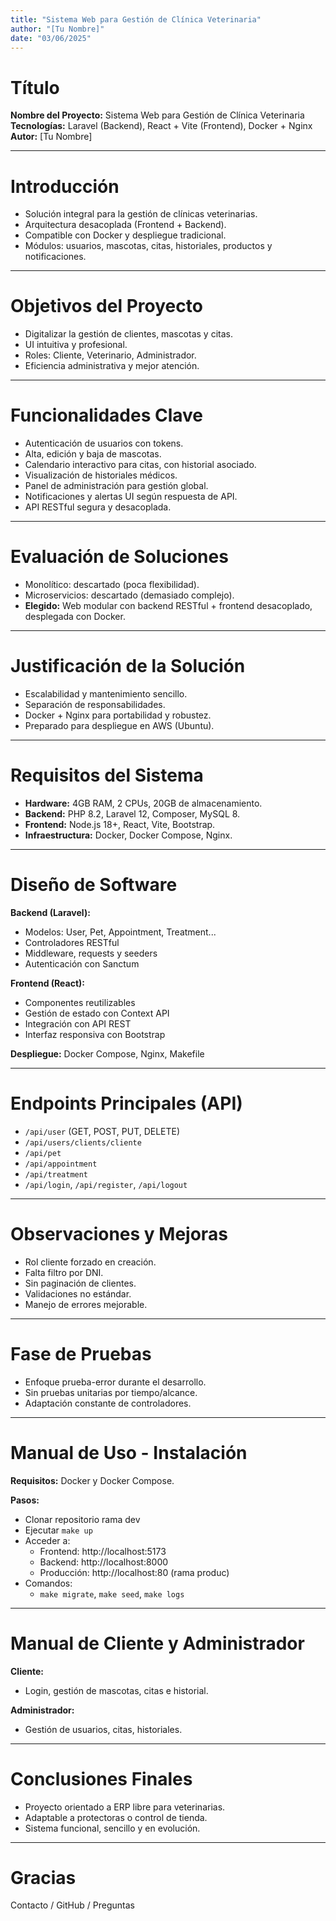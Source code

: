 ```yaml
---
title: "Sistema Web para Gestión de Clínica Veterinaria"
author: "[Tu Nombre]"
date: "03/06/2025"
---
```


# Título

**Nombre del Proyecto:** Sistema Web para Gestión de Clínica Veterinaria  
**Tecnologías:** Laravel (Backend), React + Vite (Frontend), Docker + Nginx  
**Autor:** [Tu Nombre]

---

# Introducción

- Solución integral para la gestión de clínicas veterinarias.
- Arquitectura desacoplada (Frontend + Backend).
- Compatible con Docker y despliegue tradicional.
- Módulos: usuarios, mascotas, citas, historiales, productos y notificaciones.

---

# Objetivos del Proyecto

- Digitalizar la gestión de clientes, mascotas y citas.
- UI intuitiva y profesional.
- Roles: Cliente, Veterinario, Administrador.
- Eficiencia administrativa y mejor atención.

---

# Funcionalidades Clave

- Autenticación de usuarios con tokens.
- Alta, edición y baja de mascotas.
- Calendario interactivo para citas, con historial asociado.
- Visualización de historiales médicos.
- Panel de administración para gestión global.
- Notificaciones y alertas UI según respuesta de API.
- API RESTful segura y desacoplada.

---

# Evaluación de Soluciones

- Monolítico: descartado (poca flexibilidad).
- Microservicios: descartado (demasiado complejo).
- **Elegido:** Web modular con backend RESTful + frontend desacoplado, desplegada con Docker.

---

# Justificación de la Solución

- Escalabilidad y mantenimiento sencillo.
- Separación de responsabilidades.
- Docker + Nginx para portabilidad y robustez.
- Preparado para despliegue en AWS (Ubuntu).

---

# Requisitos del Sistema

- **Hardware:** 4GB RAM, 2 CPUs, 20GB de almacenamiento.
- **Backend:** PHP 8.2, Laravel 12, Composer, MySQL 8.
- **Frontend:** Node.js 18+, React, Vite, Bootstrap.
- **Infraestructura:** Docker, Docker Compose, Nginx.

---

# Diseño de Software

**Backend (Laravel):**
- Modelos: User, Pet, Appointment, Treatment...
- Controladores RESTful
- Middleware, requests y seeders
- Autenticación con Sanctum

**Frontend (React):**
- Componentes reutilizables
- Gestión de estado con Context API
- Integración con API REST
- Interfaz responsiva con Bootstrap

**Despliegue:** Docker Compose, Nginx, Makefile

---

# Endpoints Principales (API)

- `/api/user` (GET, POST, PUT, DELETE)
- `/api/users/clients/cliente`
- `/api/pet`
- `/api/appointment`
- `/api/treatment`
- `/api/login`, `/api/register`, `/api/logout`

---

# Observaciones y Mejoras

- Rol cliente forzado en creación.
- Falta filtro por DNI.
- Sin paginación de clientes.
- Validaciones no estándar.
- Manejo de errores mejorable.

---

# Fase de Pruebas

- Enfoque prueba-error durante el desarrollo.
- Sin pruebas unitarias por tiempo/alcance.
- Adaptación constante de controladores.

---

# Manual de Uso - Instalación

**Requisitos:** Docker y Docker Compose.

**Pasos:**
- Clonar repositorio rama dev
- Ejecutar `make up`
- Acceder a:
    - Frontend: http://localhost:5173
    - Backend: http://localhost:8000
    - Producción: http://localhost:80 (rama produc)
- Comandos:
    - `make migrate`, `make seed`, `make logs`

---

# Manual de Cliente y Administrador

**Cliente:**
- Login, gestión de mascotas, citas e historial.

**Administrador:**
- Gestión de usuarios, citas, historiales.

---

# Conclusiones Finales

- Proyecto orientado a ERP libre para veterinarias.
- Adaptable a protectoras o control de tienda.
- Sistema funcional, sencillo y en evolución.

---

# Gracias

Contacto / GitHub / Preguntas
